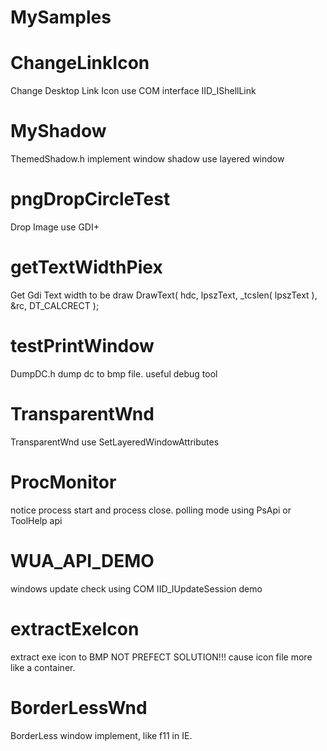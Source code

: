 # MySamples

# ChangeLinkIcon	
Change Desktop Link Icon use COM interface IID_IShellLink

# MyShadow
ThemedShadow.h implement window shadow use layered window

# pngDropCircleTest
Drop Image use GDI+

# getTextWidthPiex
Get Gdi Text width to be draw
DrawText( hdc, lpszText, _tcslen( lpszText ), &rc, DT_CALCRECT );

# testPrintWindow
DumpDC.h dump dc to bmp file. useful debug tool

# TransparentWnd
TransparentWnd use SetLayeredWindowAttributes

# ProcMonitor
notice process start and process close.
polling mode using PsApi or ToolHelp api

# WUA_API_DEMO
windows update check using COM IID_IUpdateSession demo

# extractExeIcon
extract exe icon to BMP
NOT PREFECT SOLUTION!!! cause icon file more like a container.

# BorderLessWnd
BorderLess window implement, like f11 in IE.